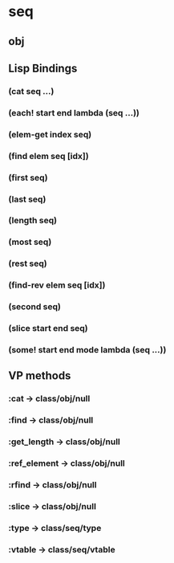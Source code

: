 # seq

## obj

## Lisp Bindings

### (cat seq ...)

### (each! start end lambda (seq ...))

### (elem-get index seq)

### (find elem seq [idx])

### (first seq)

### (last seq)

### (length seq)

### (most seq)

### (rest seq)

### (find-rev elem seq [idx])

### (second seq)

### (slice start end seq)

### (some! start end mode lambda (seq ...))

## VP methods

### :cat -> class/obj/null

### :find -> class/obj/null

### :get_length -> class/obj/null

### :ref_element -> class/obj/null

### :rfind -> class/obj/null

### :slice -> class/obj/null

### :type -> class/seq/type

### :vtable -> class/seq/vtable

